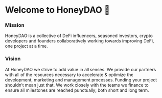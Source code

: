 # Welcome to HoneyDAO 🍯

### Mission

HoneyDAO is a collective of DeFi influencers, seasoned investors, crypto developers and founders collaboratively working towards improving DeFi, one project at a time.

### Vision

At HoneyDAO we strive to add value in all senses. We provide our partners with all of the resources necessary to accelerate & optimize the development, marketing and management processes. Funding your project shouldn’t mean just that. We work closely with the teams we finance to ensure all milestones are reached punctually; both short and long term.

